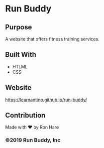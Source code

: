 # Run Buddy

## Purpose
A website that offers fitness training services. 

## Built With 
* HTLML
* CSS

## Website
https://learnantino.github.io/run-buddy/

## Contribution
Made with ❤️ by Ron Hare

### ©2019 Run Buddy, Inc

